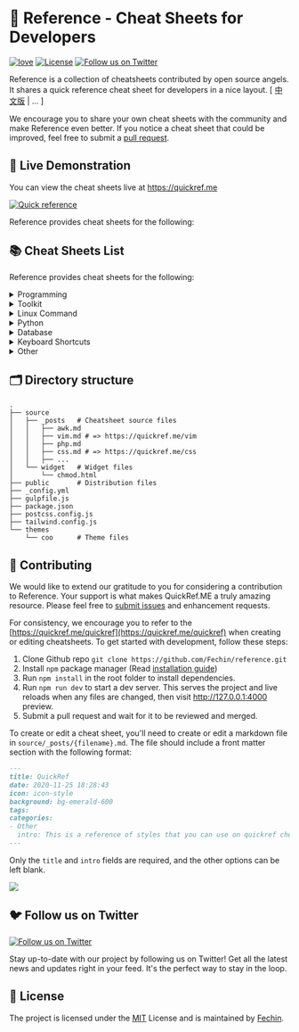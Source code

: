 # 📖 Reference - Cheat Sheets for Developers

[![love](https://badgen.net/badge/make%20with/love/pink)](#)
[![License](https://badgen.net/badge/license/MIT/blue)](https://github.com/Fechin/reference/blob/main/LICENSE)
[![Follow us on Twitter](https://img.shields.io/twitter/follow/FechinLi?style=social)](https://twitter.com/FechinLi)


Reference is a collection of cheatsheets contributed by open source angels. It shares a quick reference cheat sheet for developers in a nice layout. \[ [中文版](https://github.com/jaywcjlove/reference) | ... \]

We encourage you to share your own cheat sheets with the community and make Reference even better. If you notice a cheat sheet that could be improved, feel free to submit a [pull request](#-contributing).




## 👀 Live Demonstration

You can view the cheat sheets live at https://quickref.me

[![Quick reference](https://quickref.me/assets/image/preview.png)](https://quickref.me/)


Reference provides cheat sheets for the following:

## 📚 Cheat Sheets List

Reference provides cheat sheets for the following:


<details>
<summary>Programming</summary>

- [Kubernetes](https://quickref.me/kubernetes.html): This page contains a list of commonly used kubectl commands and flags.
- [ES6](https://quickref.me/es6.html): A quick reference cheatsheet of what's new in JavaScript for ES2015, ES2016, ES2017, ES2018 and beyond
- [MATLAB](https://quickref.me/matlab.html): This quick reference cheat sheet provides an example introduction to using the [MATLAB](https://mathworks.cn/) scientific computing language to get started quickly
- [C](https://quickref.me/c.html): C quick reference cheat sheet that provides basic syntax and methods.
- [INI](https://quickref.me/ini.html): This is a quick reference cheat sheet for understanding and writing INI-format configuration files.
- [LaTeX](https://quickref.me/latex.html): This cheat sheet summarizes a reference list of [LaTeX](https://www.latex-project.org/) commonly used display math notation and some application examples of [KaTeX](https://katex.org/).
- [Rust](https://quickref.me/rust.html): The Rust quick reference cheat sheet that aims at providing help on writing basic syntax and methods.
- [C#](https://quickref.me/cs.html): C# quick reference cheat sheet that provides basic syntax and methods.
- [Laravel](https://quickref.me/laravel.html): [Laravel](https://laravel.com/docs/8.x/) is an expressive and progressive web application framework for PHP. 
This cheat sheet provides a reference for common commands and features for Laravel 8.
- [Dart](https://quickref.me/dart.html): A Dart cheat sheet with the most important concepts, functions, methods, and more. A complete quick reference for beginners.
- [JSON](https://quickref.me/json.html): This is a quick reference cheat sheet for understanding and writing JSON format configuration files.
- [HTML](https://quickref.me/html.html): This HTML quick reference cheat sheet lists the common HTML and HTML5 tags in readable layout.
- [GraphQL](https://quickref.me/graphql.html): This quick reference cheat sheet provides a brief overview of GraphQL.
- [C++](https://quickref.me/cpp.html): C++ quick reference cheat sheet that provides basic syntax and methods.
- [Java](https://quickref.me/java.html): This cheat sheet is a crash course for Java beginners and help review the basic syntax of the Java language.
- [PHP](https://quickref.me/php.html): This [PHP](https://www.php.net/manual/en/) cheat sheet provides a reference for quickly looking up the correct syntax for the code you use most frequently.
- [Docker](https://quickref.me/docker.html): This is a quick reference cheat sheet for [Docker](https://docs.docker.com/get-started/). And you can find the most common Docker commands here.
- [TOML](https://quickref.me/toml.html): This is a quick reference cheat sheet to the TOML format configuration file syntax.
- [YAML](https://quickref.me/yaml.html): This is a quick reference cheat sheet for understanding and writing YAML format configuration files.
- [CSS 3](https://quickref.me/css.html): This is a quick reference cheat sheet for CSS goodness, listing selector syntax, properties, units and other useful bits of information.
- [jQuery](https://quickref.me/jquery.html): This [jQuery](https://jquery.com/) cheat sheet is a great reference for both beginners and experienced developers.
- [JavaScript](https://quickref.me/javascript.html): A JavaScript cheat sheet with the most important concepts, functions, methods, and more. A complete quick reference for beginners.
- [Python](https://quickref.me/python.html): The [Python](https://www.python.org/) cheat sheet is a one-page reference sheet for the Python 3 programming language.
- [Sass](https://quickref.me/sass.html): This is a quick reference cheat sheet that lists the most useful features of [SASS](https://sass-lang.com).
- [Go](https://quickref.me/go.html): This cheat sheet provided basic syntax and methods to help you using [Go](https://go.dev/).
- [Markdown](https://quickref.me/markdown.html): This is a quick reference cheat sheet to the Markdown syntax.
- [Bash](https://quickref.me/bash.html): This is a quick reference cheat sheet to getting started with linux bash shell scripting.

</details>

<details>
<summary>Toolkit</summary>

- [ChatGPT](https://quickref.me/chatgpt.html): This cheat sheet lists out prompts and tips from all over the world on how to use ChatGPT effectively
- [VSCode](https://quickref.me/vscode.html): This VSCode (Visual Studio Code) quick reference cheat sheet shows its keyboard shortcuts and commands.
- [Mitmproxy](https://quickref.me/mitmproxy.html): [mitmproxy](https://mitmproxy.org/) is a free and open source interactive HTTPS proxy. This is a quick reference cheat sheet to the mitmproxy.
- [XPath](https://quickref.me/xpath.html): This is an [XPath](https://en.wikipedia.org/wiki/XPath) selectors cheat sheet, which lists commonly used XPath positioning methods and CSS selectors
- [Emacs](https://quickref.me/emacs.html): [Emacs](https://www.gnu.org/software/emacs) is the extensible, customizable, self-documenting real time display text editor.
This reference was made for Emacs 27.
- [Emmet](https://quickref.me/emmet.html): [Emmet](https://emmet.io/) is a web-developer’s toolkit for boosting HTML & CSS code writing, which allows you to write large HTML code blocks at speed of light using well-known CSS selectors.
- [RegEX](https://quickref.me/regex.html): A quick reference for regular expressions (regex), including symbols, ranges, grouping, assertions and some sample patterns to get you started.
- [Vim](https://quickref.me/vim.html): A useful collection of [Vim](http://www.vim.org/) 8.2 quick reference cheat sheets to help you learn vim editor faster.

</details>

<details>
<summary>Linux Command</summary>

- [Curl](https://quickref.me/curl.html): This [Curl](https://github.com/curl/curl) cheat sheet contains commands and examples of some common Curl tricks.
- [PM2](https://quickref.me/pm2.html): [PM2] is a daemon process manager that will help you manage and keep your application online. Getting started with PM2 is straightforward, it is offered as a simple and intuitive CLI.
- [Chmod](https://quickref.me/chmod.html): This quick reference cheat sheet provides a brief overview of file permissions, and the operation of the chmod command
- [Tmux](https://quickref.me/tmux.html): The tmux cheat sheet quick reference of most commonly used shortcuts and commands
- [Lsof](https://quickref.me/lsof.html): This quick reference cheat sheet provides various for using lsof command.
- [SSH](https://quickref.me/ssh.html): This quick reference cheat sheet provides various for using SSH.
- [Netstat](https://quickref.me/netstat.html): This quick reference cheat sheet provides various for using netstat command.
- [Screen](https://quickref.me/screen.html): This is a quick reference guide cheat sheet for the screen command.
- [Awk](https://quickref.me/awk.html): This is a one page quick reference cheat sheet to the [GNU awk](https://www.gnu.org/software/gawk/manual/gawk.html), which covers commonly used awk expressions and commands.
- [Find](https://quickref.me/find.html): This is a quick reference list of cheatsheet for linux find command, contains common options and examples.
- [Sed](https://quickref.me/sed.html): [Sed](https://www.gnu.org/software/sed/manual/sed.html) is a stream editor, this sed cheat sheet contains sed commands and some common sed tricks.
- [Cron](https://quickref.me/cron.html): [Cron](https://en.wikipedia.org/wiki/Cron) is most suitable for scheduling repetitive tasks. Scheduling one-time tasks can be accomplished using the associated at utility.
- [Git](https://quickref.me/git.html): This cheat sheet summarizes commonly used Git command line instructions for quick reference.
- [Grep](https://quickref.me/grep.html): This cheat sheet is intended to be a quick reminder for the main concepts involved in using the command line program grep and assumes you already understand its usage.
- [Netcat](https://quickref.me/nc.html): This cheat sheet provides various for using Netcat on both Linux and Unix.

</details>

<details>
<summary>Python</summary>

- [Numpy](https://quickref.me/numpy.html): [NumPy](https://numpy.org/) is the fundamental package for scientific computing with Python. This cheat sheet is a quick reference for NumPy beginners.

</details>

<details>
<summary>Database</summary>

- [Neo4j](https://quickref.me/neo4j.html): A Neo4j cheat sheet with getting started resources and information on how to query the database with Cypher.
- [PostgreSQL](https://quickref.me/postgres.html): The [PostgreSQL](https://www.postgresql.org/docs/current/) cheat sheet provides you with the common PostgreSQL commands and statements.
- [Redis](https://quickref.me/redis.html): This is a [redis](https://redis.io/) quick reference cheat sheet that lists examples of redis commands
- [MySQL](https://quickref.me/mysql.html): The SQL cheat sheet provides you with the most commonly used SQL statements for your reference.

</details>

<details>
<summary>Keyboard Shortcuts</summary>

- [Adobe Photoshop](https://quickref.me/adobe-photoshop.html): A visual cheat-sheet for the 283 keyboard shortcuts found in Adobe Photoshop
- [Apex Legends](https://quickref.me/apex-legends.html): A visual cheat-sheet for the 27 default keyboard shortcuts found in Apex Legends
- [Figma](https://quickref.me/figma.html): A visual cheat-sheet for the 119 keyboard shortcuts found in Figma
- [Microsoft Teams](https://quickref.me/microsoft-teams.html): A visual cheat-sheet for the 38 keyboard shortcuts found in Microsoft Teams
- [TablePlus](https://quickref.me/table-plus.html): A visual cheat-sheet for the 34 keyboard shortcuts found in TablePlus
- [Bear](https://quickref.me/bear-notes.html): A visual cheat-sheet for the 66 keyboard shortcuts found in Bear. This application is MacOS-only.
- [Feedly](https://quickref.me/feedly.html): A visual cheat-sheet for the 25 keyboard shortcuts found on the Feedly app
- [FileZilla](https://quickref.me/filezilla.html): A visual cheat-sheet for the 30 keyboard shortcuts found on the FileZilla program
- [Reddit](https://quickref.me/reddit.html): A visual cheat-sheet for the 17 keyboard shortcuts found on Reddit.com
- [Slack](https://quickref.me/slack.html): A visual cheat-sheet for the 62 keyboard shortcuts found in Slack
- [SoundCloud](https://quickref.me/soundcloud.html): A visual cheat-sheet for the 22 keyboard shortcuts found on SoundCloud
- [Twitter](https://quickref.me/twitter.html): A visual cheat-sheet for the 26 keyboard shortcuts found on Twitter
- [Android Studio](https://quickref.me/android-studio.html): A visual cheat-sheet for the 130 keyboard shortcuts found in the Andriod Studio software
- [Github](https://quickref.me/github.html): A visual cheat-sheet for the 80 keyboard shortcuts found on Github.com
- [Shopify](https://quickref.me/shopify.html): A visual cheat-sheet for the 50 keyboard shortcuts found on the Shopify website
- [Zoom](https://quickref.me/zoom.html): A visual cheat-sheet for the 32 keyboard shortcuts found in Zoom. These shortcuts are for MacOS, for Windows visit /zoom-windows.
- [Adobe XD](https://quickref.me/adobe-xd.html): A visual cheat-sheet for the 97 keyboard shortcuts found in Adobe XD
- [Firefox](https://quickref.me/firefox.html): A visual cheat-sheet for the 116 keyboard shortcuts found in Firefox
- [PhpStorm](https://quickref.me/phpstorm.html): A visual cheat-sheet for the 96 keyboard shortcuts found in JetBrains PhpStorm
- [Postman](https://quickref.me/postman.html): A visual cheat-sheet for the 23 keyboard shortcuts found in Postman
- [Webflow](https://quickref.me/webflow.html): A visual cheat-sheet for the 41 keyboard shortcuts found in Webflow
- [Adobe Lightroom CC](https://quickref.me/adobe-lightroom.html): A visual cheat-sheet for the 251 keyboard shortcuts found in Adobe Lightroom CC
- [1Password](https://quickref.me/1password.html): A cheat sheet for 1password's keyboard shortcuts in Mac, Windows, iOS, Linux.
- [Affinity Designer](https://quickref.me/affinity-designer.html): A visual cheat-sheet for the 108 keyboard shortcuts found in Affinity Designer
- [Pocket](https://quickref.me/pocket.html): A visual cheat-sheet for the 36 keyboard shortcuts found on Pocket for Web
- [Trello](https://quickref.me/trello.html): A visual cheat-sheet for the 29 keyboard shortcuts found on Trello
- [Audacity](https://quickref.me/audacity.html): A visual cheat-sheet for the 135 default keyboard shortcuts found in Audacity
- [Framer X](https://quickref.me/framer-x.html): A visual cheat-sheet for the 45 keyboard shortcuts found in Framer X. This application is MacOS-only.
- [Google Drive](https://quickref.me/google-drive.html): A visual cheat-sheet for the 54 keyboard shortcuts found in Google Drive on the web
- [PuTTy](https://quickref.me/putty.html): A visual cheat-sheet for the 32 keyboard shortcuts found on the PuTTy app
- [Sequel Pro](https://quickref.me/sequel-pro.html): A visual cheat-sheet for the 71 keyboard shortcuts found in Sequel Pro. This application is MacOS-only.
- [Apple Music](https://quickref.me/apple-music.html): A visual cheat-sheet for the 62 keyboard shortcuts found in the Apple Music app. This application is MacOS-only.
- [Blender](https://quickref.me/blender.html): A visual cheat-sheet for the 187 keyboard shortcuts found in Blender
- [Obsidian](https://quickref.me/obsidian.html): A visual cheat-sheet for the 17 keyboard shortcuts found in the Obsidian knowledge base app.
- [Telegram Desktop](https://quickref.me/telegram.html): A visual cheat-sheet for the 37 keyboard shortcuts found on the Telegram Desktop app
- [YouTube](https://quickref.me/youtube.html): A visual cheat-sheet for the 18 keyboard shortcuts found on YouTube.com
- [Airtable](https://quickref.me/airtable.html): A visual cheat-sheet for the 36 keyboard shortcuts found in Airtable
- [Bitbucket](https://quickref.me/bitbucket.html): A visual cheat-sheet for the 35 keyboard shortcuts found on Bitbucket
- [Fortnite](https://quickref.me/fortnite.html): A visual cheat-sheet for the 26 default keyboard shortcuts found in Fortnite
- [Gmail](https://quickref.me/gmail.html): A visual cheat-sheet for the 90 keyboard shortcuts found on Gmail
- [Sketch](https://quickref.me/sketch.html): A visual cheat-sheet for the 149 keyboard shortcuts found in Sketch. This application is MacOS-only.
- [Spotify](https://quickref.me/spotify.html): A visual cheat-sheet for the 23 keyboard shortcuts found in Spotify
- [Brave Browser](https://quickref.me/brave.html): A visual cheat-sheet for the 64 keyboard shortcuts found in the Brave browser
- [KanbanMail](https://quickref.me/kanbanmail.html): A visual cheat-sheet for the 29 keyboard shortcuts found in KanbanMail
- [Microsoft Outlook](https://quickref.me/outlook.html): A visual cheat-sheet for the 210 keyboard shortcuts found in Microsoft Outlook
- [Principle](https://quickref.me/principle.html): A visual cheat-sheet for the 30 keyboard shortcuts found in Principle. This application is MacOS-only.
- [Skype](https://quickref.me/skype.html): A visual cheat-sheet for the 31 keyboard shortcuts found in Skype
- [Arduino IDE](https://quickref.me/arduino.html): A visual cheat-sheet for the 12 keyboard shortcuts found in the Arduino IDE
- [Asana](https://quickref.me/asana.html): A visual cheat-sheet for the 40 keyboard shortcuts found in Asana
- [Code Editor for iOS](https://quickref.me/code-editor-ios.html): A visual cheat-sheet for the 43 keyboard shortcuts found in the Code Editor for iOS app. This application is MacOS-only.
- [Jira](https://quickref.me/jira.html): A visual cheat-sheet for the 44 keyboard shortcuts found in Jira
- [Quip.com](https://quickref.me/quip.html): A visual cheat-sheet for the 52 keyboard shortcuts found in Quip
- [WordPress](https://quickref.me/wordpress.html): A visual cheat-sheet for the 34 keyboard shortcuts found in the WordPress visual editor
- [Chrome Developer Tools](https://quickref.me/chrome-devtools.html): A visual cheat-sheet for the 56 keyboard shortcuts found in Chrome's Developer Tools
- [GIMP](https://quickref.me/gimp.html): A visual cheat-sheet for the 97 keyboard shortcuts found in GIMP
- [Google Chrome](https://quickref.me/google-chrome.html): A visual cheat-sheet for the 65 keyboard shortcuts found in Google Chrome
- [Todoist](https://quickref.me/todoist.html): A visual cheat-sheet for the 37 keyboard shortcuts found in Todoist
- [TickTick](https://quickref.me/ticktick.html): A visual cheat-sheet for the 25 keyboard shortcuts found in the TickTick desktop app
- [VLC Player](https://quickref.me/vlc.html): A visual cheat-sheet for the 82 keyboard shortcuts found in VLC Player
- [Missive](https://quickref.me/missive.html): A visual cheat-sheet for the 83 keyboard shortcuts found in Missive
- [Origami Studio](https://quickref.me/origami.html): A visual cheat-sheet for the 71 keyboard shortcuts found in Origami Studio. This application is MacOS-only.
- [Sublime Text](https://quickref.me/sublime-text.html): A visual cheat-sheet for the 49 keyboard shortcuts found in Sublime Text
- [Transmit](https://quickref.me/transmit.html): A visual cheat-sheet for the 62 keyboard shortcuts found in Transmit. This application is MacOS-only.
- [Affinity Photo](https://quickref.me/affinity-photo.html): A visual cheat-sheet for the 177 keyboard shortcuts found in Affinity Photo
- [Monday.com](https://quickref.me/monday.html): A visual cheat-sheet for the 24 keyboard shortcuts found on Monday.com
- [Proto.io](https://quickref.me/proto-io.html): A visual cheat-sheet for the 48 keyboard shortcuts found in Proto.io
- [Superhuman](https://quickref.me/superhuman.html): A visual cheat-sheet for the 105 keyboard shortcuts found in Superhuman. This application is MacOS-only.
- [Vivaldi Browser](https://quickref.me/vivaldi.html): A visual cheat-sheet for the 69 default keyboard shortcuts found in the Vivaldi browser
- [Finder](https://quickref.me/finder.html): A visual cheat-sheet for the 55 keyboard shortcuts found in Finder. This application is part of MacOS.
- [GitLab](https://quickref.me/gitlab.html): A visual cheat-sheet for the 58 keyboard shortcuts found in GitLab
- [Guitar Pro](https://quickref.me/guitar-pro.html): A visual cheat-sheet for the 129 keyboard shortcuts found in Guitar Pro
- [Roam Research](https://quickref.me/roam.html): A visual cheat-sheet for the 45 keyboard shortcuts found on Roam Research
- [SketchUp Pro](https://quickref.me/sketchup.html): A visual cheat-sheet for the 135 default keyboard shortcuts found in SketchUp Pro
- [Unity 3D](https://quickref.me/unity-3d.html): A visual cheat-sheet for the 50 keyboard shortcuts found in Unity 3D
- [IntelliJ IDEA](https://quickref.me/idea.html): IntelliJ IDEA is a very good Java IDE, most of its commands have shortcuts to keep your hands from leaving the keyboard
- [WebStorm](https://quickref.me/webstorm.html): This quick reference cheat sheet lists the default keyboard shortcuts for WebStorm running on Windows/Linux or Mac

</details>

<details>
<summary>Other</summary>

- [Google Search](https://quickref.me/google-search.html): This quick reference cheat sheet lists of Google advanced search operators.
- [ASCII Code](https://quickref.me/ascii-code.html): This cheatsheet is a complete list of ASCII Code Table with their numbers and names.
- [Aspect Ratio](https://quickref.me/aspect-ratio.html): This cheat sheet lists some common aspect ratios and their pixel resolutions. Always confirm your final delivery ratio when shooting.
- [HTML Characters Entities](https://quickref.me/html-char.html): This cheatsheet is a complete list of HTML entities with their numbers and names. Also included is a full list of ASCII characters that can be represented in HTML.
- [ISO 639-1 Language Code](https://quickref.me/iso-639-1.html): This is a list of the ISO language codes that conform to the ISO 639-1 standard, it provide reference for multi-language website.
- [Resolutions](https://quickref.me/resolutions.html): This cheat sheet lists screen sizes, viewport size and CSS media queries for popular Phones, Tablets, Laptops and Watches
- [HTTP Status Code](https://quickref.me/http-status-code.html): The http status codes cheat sheet. a quick reference to every HTTP status code.
- [Emoji](https://quickref.me/emoji.html): Some of the emoji codes are not super easy to remember, so here is a little cheat sheet.
- [QuickRef](https://quickref.me/quickref.html): This is the magic syntax variant manual that you can use on QuickRef.ME, It's a good practice for contributors.
- [MIME types](https://quickref.me/mime.html): This cheat sheet lists some common MIME types for the Web. You can look in the [IANA/MIME Media Types registry](http://www.iana.org/assignments/media-types/index.html) which contains all registered MIME types.

</details>



## 🗂️ Directory structure
```
.
├── source
│   ├── _posts   # Cheatsheet source files
│   │   ├── awk.md
│   │   ├── vim.md # => https://quickref.me/vim
│   │   ├── php.md
│   │   ├── css.md # => https://quickref.me/css
│   │   ├── ...
│   └── widget   # Widget files
│       └── chmod.html
├── public       # Distribution files
├── _config.yml
├── gulpfile.js
├── package.json
├── postcss.config.js
├── tailwind.config.js
└── themes
    └── coo      # Theme files
```




## 🤝 Contributing

We would like to extend our gratitude to you for considering a contribution to Reference. Your support is what makes QuickRef.ME a truly amazing resource. Please feel free to [submit issues](https://github.com/Fechin/reference/issues/new?assignee=Fechin) and enhancement requests.

For consistency, we encourage you to refer to the [https://quickref.me/quickref](https://quickref.me/quickref) when creating or editing cheatsheets. To get started with development, follow these steps:

1. Clone Github repo `git clone https://github.com/Fechin/reference.git`
2. Install `npm` package manager (Read [installation guide](https://docs.npmjs.com/downloading-and-installing-node-js-and-npm))
3. Run `npm install` in the root folder to install dependencies.
4. Run `npm run dev` to start a dev server. This serves the project and live reloads when any files are changed, then visit http://127.0.0.1:4000 preview.
5. Submit a pull request and wait for it to be reviewed and merged.



To create or edit a cheat sheet, you'll need to create or edit a markdown file in `source/_posts/{filename}.md`. The file should include a front matter section with the following format:


```markdown
---
title: QuickRef
date: 2020-11-25 18:28:43
icon: icon-style
background: bg-emerald-600
tags:
categories:
- Other
  intro: This is a reference of styles that you can use on quickref cheatsheets!
---
```
Only the `title` and `intro` fields are required, and the other options can be left blank. 


<a href="https://github.com/Fechin/reference/graphs/contributors">
  <img src="https://contrib.rocks/image?repo=Fechin/reference" />
</a>


## 🐦 Follow us on Twitter

[![Follow us on Twitter](https://img.shields.io/twitter/follow/FechinLi?color=%234a99e9&style=for-the-badge)](https://twitter.com/FechinLi)

Stay up-to-date with our project by following us on Twitter! Get all the latest news and updates right in your feed. It's the perfect way to stay in the loop.




## 📃 License

The project is licensed under the [MIT](https://github.com/Fechin/reference/blob/main/LICENSE) License and is maintained by [Fechin](https://github.com/Fechin).

